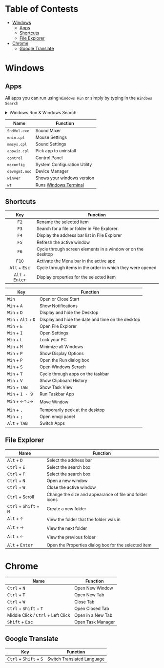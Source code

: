# Table of Contests

- [Windows](#windows)
	- [Apps](#apps)
	- [Shortcuts](#shortcuts)
	- [File Explorer](#file-explorer)
- [Chrome](#chrome)
	- [Google Translate](#google-translate)

# Windows 
## Apps
All apps you can run using `Windows Run` or simply by typing in the `Windows Search`

<details>
	<summary>Windows Run & Windows Search</summary>
	Windows Run :
	<br />
	<img src="img/WinRunMenu.png">
	<br />
	Windows Search :
	<br />
	<img src="img/WinSearchMenu.png">
</details>



Name | Function 
-|-|
`SndVol.exe` | Sound Mixer
`main.cpl` | Mouse Settings
`mmsys.cpl` | Sound Settings
`appwiz.cpl` | Pick app to uninstall
`control` | Control Panel
`msconfig` | System Configuration Utility
`devmgmt.msc` | Device Manager
`winver` | Shows your windows version
`wt` | Runs [Windows Terminal](https://www.microsoft.com/pl-pl/p/windows-terminal/9n0dx20hk701?activetab=pivot:overviewtab)

## Shortcuts

Key | Function
:-:|-
<kbd>F2</kbd> | Rename the selected item
<kbd>F3</kbd> | Search for a file or folder in File Explorer.
<kbd>F4</kbd> | Display the address bar list in File Explorer
<kbd>F5</kbd> | Refresh the active window
<kbd>F6</kbd> | Cycle through screen elements in a window or on the desktop
<kbd>F10</kbd> | Activate the Menu bar in the active app
<kbd>Alt</kbd> + <kbd>Esc</kbd> | Cycle through items in the order in which they were opened
<kbd>Alt</kbd> + <kbd>Enter</kbd> | Display properties for the selected item

Key | Function
-|-
<kbd>Win</kbd> | Open or Close Start
<kbd>Win</kbd> + <kbd>A</kbd> | Show Notifications
<kbd>Win</kbd> + <kbd>D</kbd> | Display and hide the Desktop
<kbd>Win</kbd> + <kbd>Alt</kbd> + <kbd>D</kbd> | Display and hide the date and time on the desktop
<kbd>Win</kbd> + <kbd>E</kbd> | Open File Explorer
<kbd>Win</kbd> + <kbd>I</kbd> | Open Settings
<kbd>Win</kbd> + <kbd>L</kbd> | Lock your PC
<kbd>Win</kbd> + <kbd>M</kbd> | Minimize all Windows
<kbd>Win</kbd> + <kbd>P</kbd> | Show Display Options
<kbd>Win</kbd> + <kbd>P</kbd> |  Open the Run dialog box
<kbd>Win</kbd> + <kbd>S</kbd> | Open Windows Serach
<kbd>Win</kbd> + <kbd>T</kbd> | Cycle through apps on the taskbar
<kbd>Win</kbd> + <kbd>V</kbd> | Show Clipboard History
<kbd>Win</kbd> + <kbd>TAB</kbd> | Show Task View
<kbd>Win</kbd> + <kbd>1 - 9</kbd> | Run Taskbar App
<kbd>Win</kbd> + <kbd>🡠🡡🡣🡢</kbd> | Move Window
<kbd>Win</kbd> + <kbd>,</kbd> | Temporarily peek at the desktop
<kbd>Win</kbd> + <kbd>;</kbd> | Open emoji panel
<kbd>Alt</kbd> + <kbd>TAB</kbd> | Switch Apps

## File Explorer

Name | Function
-|-
<kbd>Alt</kbd> + <kbd>D</kbd> | Select the address bar
<kbd>Ctrl</kbd> + <kbd>E</kbd> | Select the search box
<kbd>Ctrl</kbd> + <kbd>F</kbd> | Select the search box
<kbd>Ctrl</kbd> + <kbd>N</kbd> | Open a new window
<kbd>Ctrl</kbd> + <kbd>W</kbd> | Close the active window
<kbd>Ctrl</kbd> + Scroll | Change the size and appearance of file and folder icons
<kbd>Ctrl</kbd> + <kbd>Shift</kbd> + <kbd>N</kbd> | Create a new folder
<kbd>Alt</kbd> + <kbd>🡡</kbd> | View the folder that the folder was in
<kbd>Alt</kbd> + <kbd>🡢</kbd> | View the next folder
<kbd>Alt</kbd> + <kbd>🡠</kbd>| View the previous folder
<kbd>Alt</kbd> + <kbd>Enter</kbd> | Open the Properties dialog box for the selected item

# Chrome

Name | Function
-|-
<kbd>Ctrl</kbd> + <kbd>N</kbd> | Open New Window
<kbd>Ctrl</kbd> + <kbd>T</kbd> | Open New Tab
<kbd>Ctrl</kbd> + <kbd>W</kbd> | Close Tab
<kbd>Ctrl</kbd> + <kbd>Shift</kbd> + <kbd>T</kbd> | Open Closed Tab
Middle Click / <kbd>Ctrl</kbd> + Left Click| Open in a New Tab
<kbd>Shift</kbd> + <kbd>Esc</kbd> | Open Task Manager

## Google Translate

Key | Function
-|-
<kbd>Ctrl</kbd> + <kbd>Shift</kbd> + <kbd>S</kbd> | Switch Translated Language
